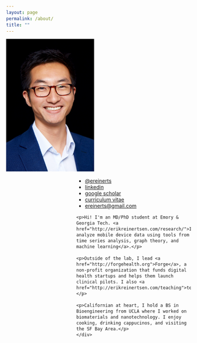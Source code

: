 ```yaml
---
layout: page
permalink: /about/
title: ""
---
```


<div>
    <div style="float: left; margin: 0px 0px 0px 0px;">
        <img src="/images/erik.png" width="240">
    </div>
    <div style="float: right; width: 62%; margin: 0px 0px 0px 10px;">
        <ul class="fa-ul">
            <li><i class="fa-li fa fa-twitter"></i><a href="http://www.twitter.com/ereinerts">@ereinerts</a></li>
            <li><i class="fa-li fa fa-linkedin"></i><a href="http://www.linkedin.com/in/erikreinertsen/">linkedin</a></li>
            <li><i class="fa-li fa fa-graduation-cap"></i><a href="https://scholar.google.com/citations?user=iFS2ETsAAAAJ&hl=en&oi=ao">google scholar</a></li>
            <li><i class="fa-li fa fa-file-text"></i><a href="https://dl.dropboxusercontent.com/u/1102315/Erik%20Reinertsen%20CV.pdf">curriculum vitae</a></li>
            <li><i class="fa-li fa fa-envelope"></i><a href="mailto:ereinerts@gmail.com">ereinerts@gmail.com</a></li>
        </ul>

	<p>Hi! I'm an MD/PhD student at Emory & Georgia Tech. <a href="http://erikreinertsen.com/research/">I analyze mobile device data using tools from time series analysis, graph theory, and machine learning</a>.</p>
	 
	<p>Outside of the lab, I lead <a href="http://forgehealth.org">Forge</a>, a non-profit organization that funds digital health startups and helps them launch clinical pilots. I also <a href="http://erikreinertsen.com/teaching">teach</a>.</p>
	
	<p>Californian at heart, I hold a BS in Bioengineering from UCLA where I worked on biomaterials and nanotechnology. I enjoy cooking, drinking cappucinos, and visiting the SF Bay Area.</p>
    </div>
</div>
